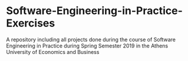 # Software-Engineering-in-Practice-Exercises
A repository including all projects done during the course of Software Engineering in Practice during Spring Semester 2019 in the Athens University of Economics and Business
